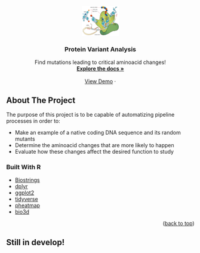 <div id="top"></div>
<!--



-->
[![Contributors][contributors-shield]][contributors-url]
[![Forks][forks-shield]][forks-url]
[![Stargazers][stars-shield]][stars-url]
[![Issues][issues-shield]][issues-url]
[![MIT License][license-shield]][license-url]
[![LinkedIn][linkedin-shield]][linkedin-url]



<!-- PROJECT LOGO -->
<br />
<div align="center">
  <a href="https://github.com/Gero1999/code/new/main/R/Protein-Variant-Analyis">
    <img src="translation.svg" alt="Logo" width="100" height="80">
  </a>

  <h3 align="center">Protein Variant Analysis</h3>

  <p align="center">
    Find mutations leading to critical aminoacid changes!
    <br />
    <a href="https://github.com/othneildrew/Best-README-Template"><strong>Explore the docs »</strong></a>
    <br />
    <br />
    <a href="https://github.com/Gero1999/code/tree/main/R/Protein-Variant-Analyis">View Demo</a>
    ·
  </p>
</div>



<!-- ABOUT THE PROJECT -->
## About The Project


The purpose of this project is to be capable of automatizing pipeline processes in order to:

* Make an example of a native coding DNA sequence and its random mutants
* Determine the aminoacid changes that are more likely to happen
* Evaluate how these changes affect the desired function to study 


### Built With R

* [Biostrings]()
* [dplyr]()
* [ggplot2]()
* [tidyverse]()
* [pheatmap]()
* [bio3d]()


<p align="right">(<a href="#top">back to top</a>)</p>



<!-- STILL IN DEVELOP! -->




<!-- USAGE EXAMPLES -->
## Still in develop!




